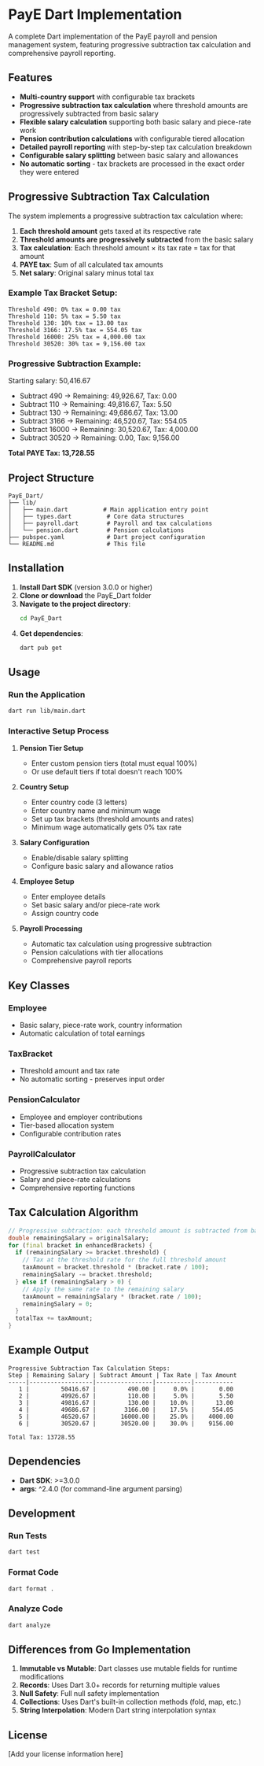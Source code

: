 # PayE Dart Implementation

A complete Dart implementation of the PayE payroll and pension management system, featuring progressive subtraction tax calculation and comprehensive payroll reporting.

## Features

- **Multi-country support** with configurable tax brackets
- **Progressive subtraction tax calculation** where threshold amounts are progressively subtracted from basic salary
- **Flexible salary calculation** supporting both basic salary and piece-rate work
- **Pension contribution calculations** with configurable tiered allocation
- **Detailed payroll reporting** with step-by-step tax calculation breakdown
- **Configurable salary splitting** between basic salary and allowances
- **No automatic sorting** - tax brackets are processed in the exact order they were entered

## Progressive Subtraction Tax Calculation

The system implements a progressive subtraction tax calculation where:

1. **Each threshold amount** gets taxed at its respective rate
2. **Threshold amounts are progressively subtracted** from the basic salary
3. **Tax calculation**: Each threshold amount × its tax rate = tax for that amount
4. **PAYE tax**: Sum of all calculated tax amounts
5. **Net salary**: Original salary minus total tax

### Example Tax Bracket Setup:
```
Threshold 490: 0% tax = 0.00 tax
Threshold 110: 5% tax = 5.50 tax
Threshold 130: 10% tax = 13.00 tax
Threshold 3166: 17.5% tax = 554.05 tax
Threshold 16000: 25% tax = 4,000.00 tax
Threshold 30520: 30% tax = 9,156.00 tax
```

### Progressive Subtraction Example:
Starting salary: 50,416.67
- Subtract 490 → Remaining: 49,926.67, Tax: 0.00
- Subtract 110 → Remaining: 49,816.67, Tax: 5.50
- Subtract 130 → Remaining: 49,686.67, Tax: 13.00
- Subtract 3166 → Remaining: 46,520.67, Tax: 554.05
- Subtract 16000 → Remaining: 30,520.67, Tax: 4,000.00
- Subtract 30520 → Remaining: 0.00, Tax: 9,156.00

**Total PAYE Tax: 13,728.55**

## Project Structure

```
PayE_Dart/
├── lib/
│   ├── main.dart          # Main application entry point
│   ├── types.dart          # Core data structures
│   ├── payroll.dart        # Payroll and tax calculations
│   └── pension.dart        # Pension calculations
├── pubspec.yaml            # Dart project configuration
└── README.md               # This file
```

## Installation

1. **Install Dart SDK** (version 3.0.0 or higher)
2. **Clone or download** the PayE_Dart folder
3. **Navigate to the project directory**:
   ```bash
   cd PayE_Dart
   ```
4. **Get dependencies**:
   ```bash
   dart pub get
   ```

## Usage

### Run the Application
```bash
dart run lib/main.dart
```

### Interactive Setup Process

1. **Pension Tier Setup**
   - Enter custom pension tiers (total must equal 100%)
   - Or use default tiers if total doesn't reach 100%

2. **Country Setup**
   - Enter country code (3 letters)
   - Enter country name and minimum wage
   - Set up tax brackets (threshold amounts and rates)
   - Minimum wage automatically gets 0% tax rate

3. **Salary Configuration**
   - Enable/disable salary splitting
   - Configure basic salary and allowance ratios

4. **Employee Setup**
   - Enter employee details
   - Set basic salary and/or piece-rate work
   - Assign country code

5. **Payroll Processing**
   - Automatic tax calculation using progressive subtraction
   - Pension calculations with tier allocations
   - Comprehensive payroll reports

## Key Classes

### Employee
- Basic salary, piece-rate work, country information
- Automatic calculation of total earnings

### TaxBracket
- Threshold amount and tax rate
- No automatic sorting - preserves input order

### PensionCalculator
- Employee and employer contributions
- Tier-based allocation system
- Configurable contribution rates

### PayrollCalculator
- Progressive subtraction tax calculation
- Salary and piece-rate calculations
- Comprehensive reporting functions

## Tax Calculation Algorithm

```dart
// Progressive subtraction: each threshold amount is subtracted from basic salary
double remainingSalary = originalSalary;
for (final bracket in enhancedBrackets) {
  if (remainingSalary >= bracket.threshold) {
    // Tax at the threshold rate for the full threshold amount
    taxAmount = bracket.threshold * (bracket.rate / 100);
    remainingSalary -= bracket.threshold;
  } else if (remainingSalary > 0) {
    // Apply the same rate to the remaining salary
    taxAmount = remainingSalary * (bracket.rate / 100);
    remainingSalary = 0;
  }
  totalTax += taxAmount;
}
```

## Example Output

```
Progressive Subtraction Tax Calculation Steps:
Step | Remaining Salary | Subtract Amount | Tax Rate | Tax Amount
-----|------------------|----------------|----------|-----------
   1 |         50416.67 |         490.00 |     0.0% |       0.00
   2 |         49926.67 |         110.00 |     5.0% |       5.50
   3 |         49816.67 |         130.00 |    10.0% |      13.00
   4 |         49686.67 |        3166.00 |    17.5% |     554.05
   5 |         46520.67 |       16000.00 |    25.0% |    4000.00
   6 |         30520.67 |       30520.00 |    30.0% |    9156.00

Total Tax: 13728.55
```

## Dependencies

- **Dart SDK**: >=3.0.0
- **args**: ^2.4.0 (for command-line argument parsing)

## Development

### Run Tests
```bash
dart test
```

### Format Code
```bash
dart format .
```

### Analyze Code
```bash
dart analyze
```

## Differences from Go Implementation

1. **Immutable vs Mutable**: Dart classes use mutable fields for runtime modifications
2. **Records**: Uses Dart 3.0+ records for returning multiple values
3. **Null Safety**: Full null safety implementation
4. **Collections**: Uses Dart's built-in collection methods (fold, map, etc.)
5. **String Interpolation**: Modern Dart string interpolation syntax

## License

[Add your license information here]
